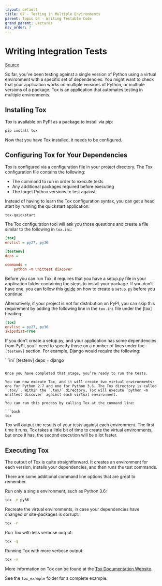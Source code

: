 ```yaml
---
layout: default
title: 07 - Testing in Multiple Environments
parent: Topic 04 - Writing Testable Code
grand_parent: Lectures
nav_order: 7
---
```

# Writing Integration Tests
[Source](https://realpython.com/python-testing/)

So far, you’ve been testing against a single version of Python using a virtual environment with a specific set of dependencies. You might want to check that your application works on multiple versions of Python, or multiple versions of a package. Tox is an application that automates testing in multiple environments.

## Installing Tox
Tox is available on PyPI as a package to install via pip:

```bash
pip install tox
```

Now that you have Tox installed, it needs to be configured.

## Configuring Tox for Your Dependencies

Tox is configured via a configuration file in your project directory. The Tox configuration file contains the following:

* The command to run in order to execute tests
* Any additional packages required before executing
* The target Python versions to test against

Instead of having to learn the Tox configuration syntax, you can get a head start by running the quickstart application:

```bash
tox-quickstart
```

The Tox configuration tool will ask you those questions and create a file similar to the following in `tox.ini`:

```ini
[tox]
envlist = py27, py36

[testenv]
deps =

commands =
    python -m unittest discover
```

Before you can run Tox, it requires that you have a setup.py file in your application folder containing the steps to install your package. If you don’t have one, you can follow this [guide](https://packaging.python.org/tutorials/packaging-projects/#setup-py) on how to create a `setup.py` before you continue.

Alternatively, if your project is not for distribution on PyPI, you can skip this requirement by adding the following line in the `tox.ini` file under the [tox] heading:

```ini
[tox]
envlist = py27, py36
skipsdist=True
```

If you don’t create a setup.py, and your application has some dependencies from PyPI, you’ll need to specify those on a number of lines under the `[testenv]` section. For example, Django would require the following:

```ini`
[testenv]
deps = django
```

Once you have completed that stage, you’re ready to run the tests.

You can now execute Tox, and it will create two virtual environments: one for Python 2.7 and one for Python 3.6. The Tox directory is called `.tox/`. Within the `.tox/` directory, Tox will execute `python -m unittest discover` against each virtual environment.

You can run this process by calling Tox at the command line:

```bash
tox
```

Tox will output the results of your tests against each environment. The first time it runs, Tox takes a little bit of time to create the virtual environments, but once it has, the second execution will be a lot faster.

## Executing Tox

The output of Tox is quite straightforward. It creates an environment for each version, installs your dependencies, and then runs the test commands.

There are some additional command line options that are great to remember.

Run only a single environment, such as Python 3.6:

```bash
tox -e py36
```

Recreate the virtual environments, in case your dependencies have changed or site-packages is corrupt:

```bash
tox -r
```

Run Tox with less verbose output:

```bash
tox -q
```

Running Tox with more verbose output:

```bash
tox -v
```

More information on Tox can be found at the [Tox Documentation Website](https://tox.readthedocs.io/en/latest/).

See the `tox_example` folder for a complete example.


```python

```
